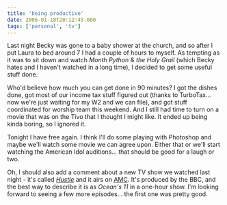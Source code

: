 ```yaml
---
title: 'being productive'
date: 2006-01-18T20:12:45.000
tags: ['personal', 'tv']
---
```


Last night Becky was gone to a baby shower at the church, and so after I put Laura to bed around 7 I had a couple of hours to myself. As tempting as it was to sit down and watch _Month Python & the Holy Grail_ (which Becky hates and I haven't watched in a long time), I decided to get some useful stuff done.

Who'd believe how much you can get done in 90 minutes? I got the dishes done, got most of our income tax stuff figured out (thanks to TurboTax... now we're just waiting for my W2 and we can file), and got stuff coordinated for worship team this weekend. And I still had time to turn on a movie that was on the Tivo that I thought I might like. It ended up being kinda boring, so I ignored it.

Tonight I have free again. I think I'll do some playing with Photoshop and maybe we'll watch some movie we can agree upon. Either that or we'll start watching the American Idol auditions... that should be good for a laugh or two.

Oh, I should also add a comment about a new TV show we watched last night - it's called _[Hustle](http://hustle.amctv.com/)_ and it airs on [AMC](http://www.amctv.com/). It's produced by the BBC, and the best way to describe it is as _Ocean's 11_ in a one-hour show. I'm looking forward to seeing a few more episodes... the first one was pretty good.
